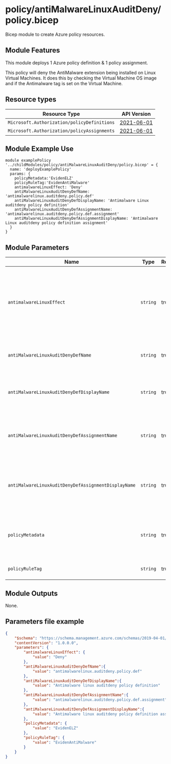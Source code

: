 # policy/antiMalwareLinuxAuditDeny/policy.bicep
Bicep module to create Azure policy resources.

## Module Features
This module deploys 1 Azure policy definition & 1 policy assignment.

This policy will deny the AntiMalware extension being installed on Linux Virtual Machines. It does this by checking the Virtual Machine OS image and if the Antimalware tag is set on the Virtual Machine.

## Resource types

| Resource Type | API Version |
| --- | --- |
| `Microsoft.Authorization/policyDefinitions` | [2021-06-01](https://docs.microsoft.com/en-us/azure/templates/microsoft.authorization/2021-06-01/policydefinitions) |
| `Microsoft.Authorization/policyAssignments` | [2021-06-01](https://docs.microsoft.com/en-us/azure/templates/microsoft.authorization/2021-06-01/policyassignments) |


## Module Example Use
```bicep
module examplePolicy '../childModules/policy/antiMalwareLinuxAuditDeny/policy.bicep' = {
  name: 'deployExamplePolicy'
  params: {
    policyMetadata:'EvidenELZ'
    policyRuleTag:'EvidenAntiMalware'
    antimalwareLinuxEffect: 'Deny'
    antiMalwareLinuxAuditDenyDefName: 'antimalwarelinux.auditdeny.policy.def'
    antiMalwareLinuxAuditDenyDefDisplayName: 'Antimalware Linux auditdeny policy definition'
    antiMalwareLinuxAuditDenyDefAssignmentName: 'antimalwarelinux.auditdeny.policy.def.assignment'
    antiMalwareLinuxAuditDenyDefAssignmentDisplayName: 'Antimalware Linux auditdeny policy definition assignment'
  }
}
```

## Module Parameters

| Name | Type | Required | Description |
| --- | --- | --- | --- |
| `antimalwareLinuxEffect` | `string` | true | Desired effect to set, when an antimalware tag attached to a Linux Virtual Machine is detected. |
| `antiMalwareLinuxAuditDenyDefName` | `string` | true | Specify name for antimalware linux audit deny policy. |
| `antiMalwareLinuxAuditDenyDefDisplayName` | `string` | true | Specify display name for antimalware linux audit deny policy. |
| `antiMalwareLinuxAuditDenyDefAssignmentName` | `string` | true | Specify name for assignment of antimalware linux audit deny policy. |
| `antiMalwareLinuxAuditDenyDefAssignmentDisplayName` | `string` | true | Specify display name for assignment of antimalware linux audit deny policy. |
| `policyMetadata` | `string` | true | Specify metadata source value required for billing and monitoring. |
| `policyRuleTag` | `string` | true | Tag used for the policy rule. |


## Module Outputs
None.

## Parameters file example
```json
{
    "$schema": "https://schema.management.azure.com/schemas/2019-04-01/deploymentParameters.json#",
    "contentVersion": "1.0.0.0",
    "parameters": {
        "antimalwareLinuxEffect": {
            "value": "Deny"
        },
        "antiMalwareLinuxAuditDenyDefName":{
            "value": "antimalwarelinux.auditdeny.policy.def"
        },
        "antiMalwareLinuxAuditDenyDefDisplayName":{
            "value": "Antimalware linux auditdeny policy definition"
        },
        "antiMalwareLinuxAuditDenyDefAssignmentName":{
            "value": "antimalwarelinux.auditdeny.policy.def.assignment"
        },
        "antiMalwareLinuxAuditDenyDefAssignmentDisplayName":{
            "value": "Antimalware linux auditdeny policy definition assignment"
        },
        "policyMetadata": {
            "value": "EvidenELZ"
        },
        "policyRuleTag": {
            "value": "EvidenAntiMalware"
        }
    }
}
```